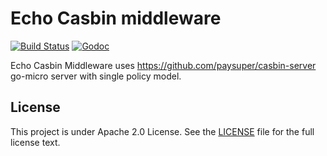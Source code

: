 Echo Casbin middleware
====

[![Build Status](https://travis-ci.org/paysuper/echo-casbin-middleware.svg?branch=master)](https://travis-ci.org/paysuper/echo-casbin-middleware)
[![Godoc](https://godoc.org/github.com/paysuper/echo-casbin-middleware?status.svg)](https://godoc.org/github.com/paysuper/echo-casbin-middleware)

Echo Casbin Middleware uses https://github.com/paysuper/casbin-server go-micro server with single policy model.

## License

This project is under Apache 2.0 License. See the [LICENSE](LICENSE) file for the full license text.
